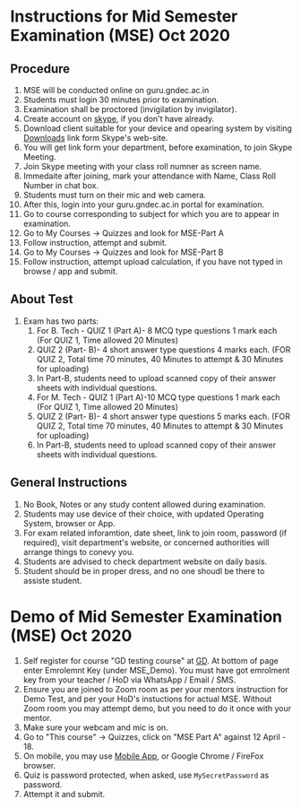 # Instructions for Mid Semester Examination (MSE) Oct 2020

## Procedure

1. MSE will be conducted online on guru.gndec.ac.in 
1. Students must login 30 minutes prior to examination.
1. Examination shall be proctored (invigilation by invigilator).
1. Create account on [skype](https://www.skype.com/en/), if you don't have already.
1. Download client suitable for your device and opearing system by visiting [Downloads](https://www.skype.com/en/get-skype/) link form Skype's web-site.
1. You will get link form your department, before examination, to join Skype Meeting.
1. Join Skype meeting with your class roll numner as screen name.
1. Immedaite after joining, mark your attendance with Name, Class Roll Number in chat box.
1. Students must turn on their mic and web camera.
1. After this, login into your guru.gndec.ac.in portal for examination.
1. Go to course corresponding to subject for which you are to appear in examination.
1. Go to My Courses -> Quizzes and look for MSE-Part A
1. Follow instruction, attempt and submit.
1. Go to My Courses -> Quizzes and look for MSE-Part B
1. Follow instruction, attempt upload calculation, if you have not typed in browse / app and submit.

## About Test
1. Exam has two parts:
    1. For B. Tech - QUIZ 1 (Part A)- 8 MCQ type questions 1 mark each (For QUIZ 1, Time allowed 20 Minutes)
    1. QUIZ 2 (Part- B)- 4 short answer type questions 4 marks each. (FOR QUIZ 2, Total time 70 minutes, 40 Minutes to attempt & 30 Minutes for uploading)
    1. In Part-B, students need to upload scanned copy of their answer sheets with individual questions.
    1. For M. Tech - QUIZ 1 (Part A)-10 MCQ type questions 1 mark each (For QUIZ 1, Time allowed 20 Minutes)
    1. QUIZ 2 (Part- B)- 4 short answer type questions 5 marks each. (FOR QUIZ 2, Total time 70 minutes, 40 Minutes to attempt & 30 Minutes for uploading)
    1. In Part-B, students need to upload scanned copy of their answer sheets with individual questions.

## General Instructions

1. No Book, Notes or any study content allowed during examination.
1. Students may use device of their choice, with updated Operating System, browser or App.
1. For exam related inforamtion, date sheet, link to join room, password (if required), visit department's website, or concerned authorities will arrange things to conevy you. 
1. Students are advised to check department website on daily basis.
1. Student should be in proper dress, and no one shoudl be there to assiste student.

# Demo of Mid Semester Examination (MSE) Oct 2020

1. Self register for course "GD testing course" at [GD](https://guru.gndec.ac.in/enrol/index.php?id=866). At bottom of page enter Emrolemnt Key (under MSE_Demo). You must have got emrolment key from your teacher / HoD via WhatsApp / Email / SMS.
1. Ensure you are joined to Zoom room as per your mentors instruction for Demo Test, and per your HoD's instuctions for actual MSE.
Without Zoom room you may attempt demo, but you need to do it once with your mentor.
1. Make sure your webcam and mic is on.
1. Go to "This course" -> Quizzes, click on "MSE Part A" against 12 April - 18.
1. On mobile, you may use [Mobile App](https://moodle.com/app/#mobile-app), or Google Chrome / FireFox browser.
1. Quiz is password protected, when asked, use `MySecretPassword` as password.
1. Attempt it and submit.
